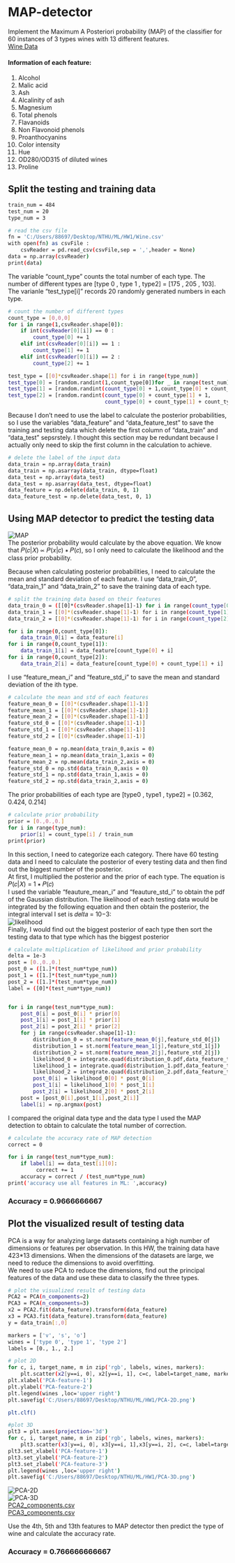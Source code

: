 # MAP-detector
Implement the Maximum A Posteriori  probability (MAP) of the classifier for 60 instances of 3 types wines with 13 different features.   
[Wine Data](https://archive.ics.uci.edu/ml/datasets/Wine) 
#### Information of each feature: 
1. Alcohol  
2. Malic acid  
3. Ash  
4. Alcalinity of ash  
5. Magnesium  
6. Total phenols  
7. Flavanoids  
8. Non Flavonoid phenols  
9. Proanthocyanins  
10. Color intensity  
11. Hue  
12. OD280/OD315 of diluted wines   
13. Proline  
 
##  Split the testing and training data
```sh
train_num = 484
test_num = 20
type_num = 3

# read the csv file 
fn = 'C:/Users/88697/Desktop/NTHU/ML/HW1/Wine.csv'
with open(fn) as csvFile : 
    csvReader = pd.read_csv(csvFile,sep = ',',header = None) 
data = np.array(csvReader)
print(data)
```
The variable “count_type” counts the total number of each type. The number of different types are [type 0 , type 1 , type2] = [175 , 205 , 103]. The varianle “test_type[i]” records 20 randomly generated numbers in each type.  

```sh
# count the number of different types
count_type = [0,0,0]
for i in range(1,csvReader.shape[0]):
    if int(csvReader[0][i]) == 0 : 
        count_type[0] += 1
    elif int(csvReader[0][i]) == 1 :
        count_type[1] += 1
    elif int(csvReader[0][i]) == 2 :
        count_type[2] += 1

test_type = [[0]*csvReader.shape[1] for i in range(type_num)]
test_type[0] = [random.randint(1,count_type[0])for _ in range(test_num)]
test_type[1] = [random.randint(count_type[0] + 1,count_type[0] + count_type[1])for _ in range(test_num)]
test_type[2] = [random.randint(count_type[0] + count_type[1] + 1,
                               count_type[0] + count_type[1] + count_type[2])for _ in range(test_num)]
```
Because I don’t need to use the label to calculate the posterior probabilities, so I use the variables “data_feature” and “data_feature_test” to save the training and testing data which delete the first column of “data_train” and “data_test” sepsrstely. I thought this section may be redundant because I actually only need to skip the first column in the calculation to achieve.  

```sh
# delete the label of the input data
data_train = np.array(data_train)
data_train = np.asarray(data_train, dtype=float)
data_test = np.array(data_test)
data_test = np.asarray(data_test, dtype=float)
data_feature = np.delete(data_train, 0, 1)
data_feature_test = np.delete(data_test, 0, 1)
```
## Using MAP detector to predict the testing data
![MAP](https://user-images.githubusercontent.com/75994180/227760788-8126c56d-3a0a-4868-8261-b80e4ac6bfb3.png)  
The posterior probability would calculate by the above equation. We know that 𝑃(𝑐|𝑋) ∝ 𝑃(𝑥|𝑐) ∗ 𝑃(𝑐), so I only need to calculate the likelihood and the class prior probability.  

Because when calculating posterior probabilities, I need to calculate the mean and standard deviation of each feature. I use “data_train_0”, “data_train_1” and “data_train_2” to save the training data of each type.  
```sh
# split the training data based on their features
data_train_0 = ([[0]*(csvReader.shape[1]-1) for i in range(count_type[0])])
data_train_1 = [[0]*(csvReader.shape[1]-1) for i in range(count_type[1])]
data_train_2 = [[0]*(csvReader.shape[1]-1) for i in range(count_type[2])]

for i in range(0,count_type[0]):
    data_train_0[i] = data_feature[i]
for i in range(0,count_type[1]):
    data_train_1[i] = data_feature[count_type[0] + i]
for i in range(0,count_type[2]):
    data_train_2[i] = data_feature[count_type[0] + count_type[1] + i]
```
I use “feature_mean_i” and “feature_std_i” to save the mean and standard deviation of the ith type.  
```sh
# calculate the mean and std of each features
feature_mean_0 = [[0]*(csvReader.shape[1]-1)]
feature_mean_1 = [[0]*(csvReader.shape[1]-1)]
feature_mean_2 = [[0]*(csvReader.shape[1]-1)]
feature_std_0 = [[0]*(csvReader.shape[1]-1)]
feature_std_1 = [[0]*(csvReader.shape[1]-1)]
feature_std_2 = [[0]*(csvReader.shape[1]-1)]

feature_mean_0 = np.mean(data_train_0,axis = 0)
feature_mean_1 = np.mean(data_train_1,axis = 0)
feature_mean_2 = np.mean(data_train_2,axis = 0)
feature_std_0 = np.std(data_train_0,axis = 0)
feature_std_1 = np.std(data_train_1,axis = 0)
feature_std_2 = np.std(data_train_2,axis = 0)
```
The prior probabilities of each type are [type0 , type1 , type2] = [0.362, 0.424, 0.214]  
```sh
# calculate prior probability
prior = [0.,0.,0.]
for i in range(type_num):
    prior[i] = count_type[i] / train_num
print(prior)
```

In this section, I need to categorize each category. There have 60 testing data and I need to calculate the posterior of every testing data and then find out the biggest number of the posterior.  
At first, I multiplied the posterior and the prior of each type. The equation is 𝑃(𝑐|𝑋) = 1 ∗ 𝑃(𝑐)  
I used the variable “feauture_mean_i” and “feauture_std_i” to obtain the pdf of the Gaussian distribution. The likelihood of each testing data would be integrated by the following equation and then obtain the posterior, the integral interval I set is 𝑑𝑒𝑙𝑡𝑎 = 10−3:  
![likelihood](https://user-images.githubusercontent.com/75994180/227760881-6c413138-a918-42f1-97ca-761f9b2f0988.png)  
Finally, I would find out the biggest posterior of each type then sort the testing data to that type which has the biggest posterior  
```sh
# calculate multiplication of likelihood and prior probability
delta = 1e-3
post = [0.,0.,0.]
post_0 = ([1.]*(test_num*type_num))
post_1 = ([1.]*(test_num*type_num))
post_2 = ([1.]*(test_num*type_num))
label = ([0]*(test_num*type_num))


for i in range(test_num*type_num):
    post_0[i] = post_0[i] * prior[0]
    post_1[i] = post_1[i] * prior[1]
    post_2[i] = post_2[i] * prior[2]
    for j in range(csvReader.shape[1]-1):
        distribution_0 = st.norm(feature_mean_0[j],feature_std_0[j])
        distribution_1 = st.norm(feature_mean_1[j],feature_std_1[j])
        distribution_2 = st.norm(feature_mean_2[j],feature_std_2[j])
        likelihood_0 = integrate.quad(distribution_0.pdf,data_feature_test[i][j], data_feature_test[i][j]+delta)
        likelihood_1 = integrate.quad(distribution_1.pdf,data_feature_test[i][j], data_feature_test[i][j]+delta)
        likelihood_2 = integrate.quad(distribution_2.pdf,data_feature_test[i][j], data_feature_test[i][j]+delta)
        post_0[i] = likelihood_0[0] * post_0[i]
        post_1[i] = likelihood_1[0] * post_1[i]
        post_2[i] = likelihood_2[0] * post_2[i]
    post = [post_0[i],post_1[i],post_2[i]]
    label[i] = np.argmax(post)

```
I compared the original data type and the data type I used the MAP detection to obtain to calculate the total number of correction.  
```sh
# calculate the accuracy rate of MAP detection
correct = 0

for i in range(test_num*type_num):
    if label[i] == data_test[i][0]:
         correct += 1
    accuracy = correct / (test_num*type_num)
print('accuracy use all features in ML: ',accuracy)
```
### Accuracy = 0.9666666667  
## Plot the visualized result of testing data
PCA is a way for analyzing large datasets containing a high number of dimensions or features per observation. In this HW, the training data have 423*13 dimensions. When the dimensions of the datasets are large, we need to reduce the dimensions to avoid overfitting.  
We need to use PCA to reduce the dimensions, find out the principal features of the data and use these data to classify the three types. 

```sh
# plot the visualized result of testing data
PCA2 = PCA(n_components=2)
PCA3 = PCA(n_components=3)
x2 = PCA2.fit(data_feature).transform(data_feature)
x3 = PCA3.fit(data_feature).transform(data_feature)
y = data_train[:,0]

markers = ['v', 's', 'o']
wines = ['type 0', 'type 1', 'type 2']
labels = [0., 1., 2.]

# plot 2D
for c, i, target_name, m in zip('rgb', labels, wines, markers):
    plt.scatter(x2[y==i, 0], x2[y==i, 1], c=c, label=target_name, marker=m)
plt.xlabel('PCA-feature-1')
plt.ylabel('PCA-feature-2')
plt.legend(wines ,loc='upper right')
plt.savefig('C:/Users/88697/Desktop/NTHU/ML/HW1/PCA-2D.png')

plt.clf()

#plot 3D
plt3 = plt.axes(projection='3d')
for c, i, target_name, m in zip('rgb', labels, wines, markers):
    plt3.scatter(x3[y==i, 0], x3[y==i, 1],x3[y==i, 2], c=c, label=target_name, marker=m)
plt3.set_xlabel('PCA-feature-1')
plt3.set_ylabel('PCA-feature-2')
plt3.set_zlabel('PCA-feature-3')
plt.legend(wines ,loc='upper right')
plt.savefig('C:/Users/88697/Desktop/NTHU/ML/HW1/PCA-3D.png')
```
![PCA-2D](https://user-images.githubusercontent.com/75994180/227760603-8f23d427-455c-4edf-a7b2-5a1ec844c84e.png)  
![PCA-3D](https://user-images.githubusercontent.com/75994180/227760980-6f4a1e14-3726-4258-84c0-71bf2273020a.png)  
[PCA2_components.csv](https://github.com/hsieh672/MAP-detector/files/11070988/PCA2_components.csv)  
[PCA3_components.csv](https://github.com/hsieh672/MAP-detector/files/11070989/PCA3_components.csv)  

Use the 4th, 5th and 13th features to MAP detector then predict the type of wine and calculate the accuracy rate.  
### Accuracy = 0.766666666667
